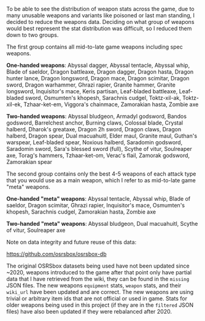 To be able to see the distribution of weapon stats across the game, due to many unusable weapons and variants like poisoned or last man standing, I decided to reduce the weapons data. Deciding on what group of weapons would best represent the stat distribution was difficult, so I reduced them down to two groups. 

The first group contains all mid-to-late game weapons including spec weapons. 

**One-handed weapons**: Abyssal dagger, Abyssal tentacle, Abyssal whip, Blade of saeldor, Dragon battleaxe, Dragon dagger, Dragon hasta, Dragon hunter lance, Dragon longsword, Dragon mace, Dragon scimitar, Dragon sword, Dragon warhammer, Ghrazi rapier, Granite hammer, Granite longsword, Inquisitor's mace, Keris partisan, Leaf-bladed battleaxe, Leaf-bladed sword, Osmumten's khopesh, Sarachnis cudgel, Toktz-xil-ak, Toktz-xil-ek, Tzhaar-ket-em, Viggora's chainmace, Zamorakian hasta, Zombie axe

**Two-handed weapons**: Abyssal bludgeon, Armadyl godsword, Bandos godsword, Barrelchest anchor, Burning claws, Colossal blade, Crystal halberd, Dharok's greataxe, Dragon 2h sword, Dragon claws, Dragon halberd, Dragon spear, Dual macuahuitl, Elder maul, Granite maul, Guthan's warspear, Leaf-bladed spear, Noxious halberd, Saradomin godsword, Saradomin sword, Sara's blessed sword (full), Scythe of vitur, Soulreaper axe, Torag's hammers, Tzhaar-ket-om, Verac's flail, Zamorak godsword, Zamorakian spear

The second group contains only the best 4-5 weapons of each attack type that you would use as a main weapon, which I refer to as mid-to-late game "meta" weapons. 

**One-handed "meta" weapons**: Abyssal tentacle, Abyssal whip, Blade of saeldor, Dragon scimitar, Ghrazi rapier, Inquisitor's mace, Osmumten's khopesh, Sarachnis cudgel, Zamorakian hasta, Zombie axe

**Two-handed "meta" weapons**: Abyssal bludgeon, Dual macuahuitl, Scythe of vitur, Soulreaper axe

Note on data integrity and future reuse of this data:

https://github.com/osrsbox/osrsbox-db

The original OSRSbox datasets being used have not been updated since ~2020, weapons introduced to the game after that point only have partial data that I have retrieved from the wiki, they can be found in the `missing` JSON files. The new weapons `equipment` stats, `weapon` stats, and their `wiki_url` have been updated and are correct. The new weapons are using trivial or arbitrary item ids that are not official or used in game. Stats for older weapons being used in this project (if they are in the `filtered` JSON files) have also been updated if they were rebalanced after 2020.